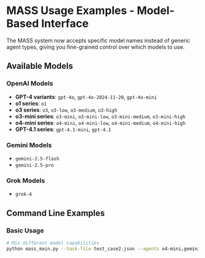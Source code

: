 # MASS Usage Examples - Model-Based Interface

The MASS system now accepts specific model names instead of generic agent types, giving you fine-grained control over which models to use.

## Available Models

### OpenAI Models
- **GPT-4 variants**: `gpt-4o`, `gpt-4o-2024-11-20`, `gpt-4o-mini`
- **o1 series**: `o1`
- **o3 series**: `o3`, `o3-low`, `o3-medium`, `o3-high`
- **o3-mini series**: `o3-mini`, `o3-mini-low`, `o3-mini-medium`, `o3-mini-high`
- **o4-mini series**: `o4-mini`, `o4-mini-low`, `o4-mini-medium`, `o4-mini-high`
- **GPT-4.1 series**: `gpt-4.1-mini`, `gpt-4.1`

### Gemini Models
- `gemini-2.5-flash`
- `gemini-2.5-pro`

### Grok Models
- `grok-4`

## Command Line Examples

### Basic Usage
```bash
# Mix different model capabilities
python mass_main.py --task-file test_case2.json --agents o4-mini,gemini-2.5-flash,grok-4
```